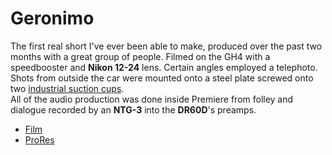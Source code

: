 Geronimo
===

The first real short I've ever been able to make, produced over the past two months with a great group of people. Filmed on the GH4 with a speedbooster and **Nikon 12-24** lens. Certain angles employed a telephoto. Shots from outside the car were mounted onto a steel plate screwed onto two [industrial suction cups](http://www.homedepot.com/p/QEP-4-7-8-in-Suction-Cup-for-Handling-Large-Tile-and-Glass-75000Q/100119050).  
All of the audio production was done inside Premiere from folley and dialogue recorded by an **NTG-3** into the **DR60D**'s preamps.  

* [Film](https://vimeo.com/126693740)
* [ProRes](https://www.dropbox.com/s/o2qp137hq4lt0ky/Geronimo%20%28Uncensored%29.mov?dl=0)
